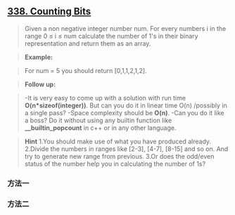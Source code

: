 ## [338. Counting Bits](https://leetcode.com/problems/counting-bits/)

>Given a non negative integer number num. For every numbers i in the range 0 ≤ i ≤ num calculate the number of 1's in their binary representation and return them as an array.

>**Example:**

>For num = 5 you should return [0,1,1,2,1,2].

>**Follow up:**

>-It is very easy to come up with a solution with run time **O(n*sizeof(integer))**. But can you do it in linear time O(n) /possibly in a single pass?
>-Space complexity should be **O(n)**.
>-Can you do it like a boss? Do it without using any builtin function like **__builtin_popcount** in c++ or in any other language.

>**Hint**
>1.You should make use of what you have produced already.
>2.Divide the numbers in ranges like [2-3], [4-7], [8-15] and so on. And try to generate new range from previous.
>3.Or does the odd/even status of the number help you in calculating the number of 1s?

### 方法一


   
### 方法二

